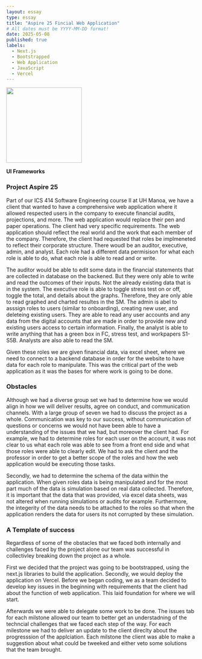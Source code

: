 ```yaml
---
layout: essay
type: essay
title: "Aspire 25 Fincial Web Application"
# All dates must be YYYY-MM-DD format!
date: 2025-05-08
published: true
labels:
  - Next.js
  - Bootstrapped
  - Web Application
  - JavaScript
  - Vercel
---
```


<img width="200px" class="" src="">

**UI Frameworks**

<h3> Project Aspire 25 </h3>

Part of our ICS 414 Software Engineering course II at UH Manoa, we have a client that wanted to have a comprehensive web application where it allowed respected users in the company to execute financial audits, projections, and more. The web application would replace their pen and paper operations. The client had very specific requirements. The web application should reflect the real world and the work that each member of the company. Therefore, the client had requested that roles be implmeneted to reflect their corporate structure. There woudl be an auditor, executive, admin, and analyst. Each role had a different data permisison for what each role is able to do, what each role is able to read and or write.

The auditor would be able to edit some data in the financial statements that are collected in database on the backened. But they were only able to write and read the outcomes of their inputs. Not the already existing data that is in the system. The executive role is able to toggle stress test on or off, toggle the total, and details about the graphs. Therefore, they are only able to read graphed and charted resultes in the SM. The admin is abel to asssign roles to users (similar to onboarding), creating new user, and deleteing existing users. They are able to read any user accounts and any data from the digital accounts that are made in order to provide new and existing users access to certain information. Finally, the analyst is able to write anything that has a green box in FC, stress test, and workpapers S1-S5B. Analysts are also able to read the SM. 

Given these roles we are given financial data, via excel sheet, where we need to connect to a backend database in order for the website to have data for each role to manipulate. This was the critical part of the web application as it was the bases for where work is going to be done. 

<h3>Obstacles</h3>

Although we had a diverse group set we had to determine how we would align in how we will deliver results, agree on conduct, and communication channels. With a large group of seven we had to discuss the project as a whole. Communication was key to our success, without communication of questions or concerns we would not have been able to have a understanding of the issues that we had, but moreover the client had. For example, we had to determine roles for each user on the account, it was not clear to us what each role was able to see from a front end side and what those roles were able to clearly edit. We had to ask the client and the professor in order to get a better scope of the roles and how the web application would be executing those tasks. 

Secondly, we had to determine the schema of the data within the application. When given roles data is being manipulated and for the most part much of the data is simulation based on real data collected. Therefore, it is important that the data that was provided, via excel data sheets, was not altered when running simulations or audits for example. Furthermore, the integerity of the data needs to be attached to the roles so that when the application renders the data for users its not corrupted by these simulation.

<h3>A Template of success</h3>

Regardless of some of the obstacles that we faced both internally and challenges faced by the project alone our team was successful in collectivley breaking down the project as a whole. 

First we decided that the project was going to be bootstrapped, using the next.js libraries to build the application. Secondly, we would deploy the application on Vercel. Before we began coding, we as a team decided to develop key issues in the beginning with requirements that the client had about the function of web application. This laid foundation for where we will start. 

Afterwards we were able to delegate some work to be done. The issues tab for each milstone allowed our team to better get an understadning of the techncial challenges that we faced each step of the way. For each milestone we had to deliver an update to the client direclty about the progresssion of the applciation. Each milstone the client was able to make a suggestion about what could be tweeked and either veto some solutions that the team brought. 



